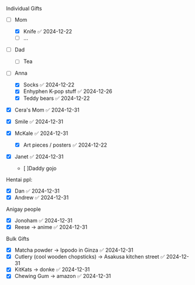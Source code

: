 Individual Gifts
- [ ] Mom
	- [x] Knife ✅ 2024-12-22
	- [ ] ...
- [ ] Dad
	- [ ] Tea
- [ ] Anna
	- [x] Socks ✅ 2024-12-22
	- [x] Enhyphen K-pop stuff ✅ 2024-12-26
	- [x] Teddy bears ✅ 2024-12-22

- [x] Cera's Mom ✅ 2024-12-31

- [x] Smile ✅ 2024-12-31
- [x] McKale ✅ 2024-12-31
	- [x] Art pieces / posters ✅ 2024-12-22
- [x] Janet ✅ 2024-12-31
	- [ ]Daddy gojo
	
Hentai ppl:
- [x] Dan ✅ 2024-12-31
- [x] Andrew ✅ 2024-12-31

Anigay people
- [x] Jonoham ✅ 2024-12-31
- [x] Reese -> anime ✅ 2024-12-31

Bulk Gifts
- [x] Matcha powder -> Ippodo in Ginza ✅ 2024-12-31
- [x] Cutlery (cool wooden chopsticks) -> Asakusa kitchen street ✅ 2024-12-31
- [x] KitKats -> donke ✅ 2024-12-31
- [x] Chewing Gum -> amazon ✅ 2024-12-31